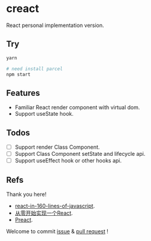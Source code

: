 # creact

React personal implementation version.

## Try

```bash
yarn

# need install parcel
npm start
```

## Features

- Familiar React render component with virtual dom.
- Support useState hook.

## Todos

- [ ] Support render Class Component.
- [ ] Support Class Component setState and lifecycle api.
- [ ] Support useEffect hook or other hooks api.

## Refs

Thank you here!

- [react-in-160-lines-of-javascript](https://medium.com/@sweetpalma/gooact-react-in-160-lines-of-javascript-44e0742ad60f).
- [从零开始实现一个React](https://github.com/hujiulong/blog/issues/4).
- [Preact](https://github.com/developit/preact).

Welcome to commit [issue](https://github.com/caiyongmin/creact/issues) & [pull request](https://github.com/caiyongmin/creact/pulls) !
